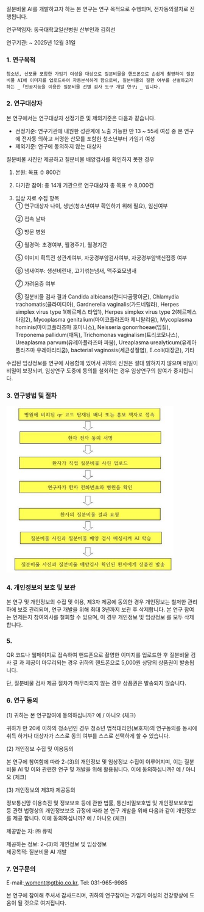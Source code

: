 질분비물 AI를 개발하고자 하는 본 연구는 연구 목적으로 수행되며, 전자동의절차로 진행됩니다.  

연구책임자: 동국대학교일산병원 산부인과 김희선 

연구기관: ~ 2025년 12월 31일 

### **1. 연구목적**
	청소년, 산모를 포함한 가임기 여성을 대상으로 질분비물을 핸드폰으로 손쉽게 촬영하여 질분비물 AI에 이미지를 업로드하여 자동분석하게 함으로써, 질분비물의 질환 여부를 선별하고자 하는 _「인공지능을 이용한 질분비물 선별 검사 도구 개발 연구」_ 입니다. 

### **2. 연구대상자**
  본 연구에서는 연구대상자 선정기준 및 제외기준은 다음과 같습니다.
  
  - 선정기준: 연구기관에 내원한 성관계에 노출 가능한 만 13 ~ 55세 여성 중 본 연구에 전자동 의하고 서명한 산모를 포함한 청소년부터 가임기 여성
  - 제외기준: 연구에 동의하지 않는 대상자  
  
  질분비물 사진만 제공하고 질분비물 배양검사를 확인하지 못한 경우 
   1) 본원: 목표 수 800건  
   2) 다기관 참여: 총 14개 기관으로 연구대상자 총 목표 수 8,000건 
   3) 임상 자료 수집 항목   
	   ①  연구대상자 나이, 생년(청소년여부 확인하기 위해 필요), 임신여부 
	   
	   ②  접속 날짜  
	   
	   ③  방문 병원 
	   
	   ④  월경력: 초경여부, 월경주기, 월경기간 
	   
	   ⑤  이미지 획득전 성관계여부, 자궁경부암검사여부, 자궁경부암백신접종 여부  
	   
	   ⑥  냄새여부: 생선비린내, 고기섞는냄새, 맥주효모냄새  
	   
	   ⑦  가려움증 여부  
	   
	   ⑧  질분비물 검사 결과 
	    Candida  albicans(칸디다곰팡이균),  Chlamydia  trachomatis(클라미디아),  Gardnerella vaginalis(가드네렐라), Herpes simplex virus type 1(헤르페스 타입1), Herpes simplex virus type 2(헤르페스  타입2),  Mycoplasma  genitalium(마이코플라즈마  제니탈리움),  Mycoplasma hominis(마이코플라즈마  호미니스),  Neisseria  gonorrhoeae(임질),  Treponema  pallidum(매독),  Trichomonas vaginalism(트리코모나스), Ureaplasma parvum(유레아플라즈마 파붐), Ureaplasma urealyticum(유레아플라즈마 유레아리티쿰), bacterial vaginosis(세균성질염), E.coli(대장균), 기타  
  
  수집된 임상정보를 연구에 사용함에 있어서 귀하의 신원은 절대 밝혀지지 않으며 비밀이 비밀이 보장되며, 임상연구 도중에 동의를 철회하는 경우 임상연구의 참여가 중지됩니다. 

### **3. 연구방법 및 절차**  

![](https://raw.githubusercontent.com/hwr12/obsidian/5a99508e287bff98ef04171cfb71abf730108005/App%20Misc/Woment/Aspose.Words.8af5698f-f0e8-4805-8660-e9561d9d79d3.001.jpeg)

### **4. 개인정보의 보호 및 보관**
   본 연구 및 개인정보의 수집 및 이용, 제3자 제공에 동의한 경우 개인정보는 철저한 관리하에 보호 관리되며, 연구 개발을 위해 최대 3년까지 보관 후 삭제합니다. 본 연구 참여는 언제든지 참여의사를 철회할 수 있으며, 이 경우 개인정보 및 임상정보 를 모두 삭제합니다. 
### **5.**  
  QR 코드나 웹페이지로 접속하여 핸드폰으로 촬영한 이미지를 업로드한 후 질분비물 검사 결 과 제공이 마무리되는 경우 귀하의 핸드폰으로 5,000원 상당의 상품권이 발송됩니다.  

  단, 질분비물 검사 제공 절차가 마무리되지 않는 경우 상품권은 발송되지 않습니다.  

### **6. 연구 동의**  
  (1) 귀하는 본 연구참여에 동의하십니까? 예 / 아니오 (체크) 

  귀하가 만 20세 이하의 청소년인 경우 청소년 법적대리인(보호자)의 연구동의를 동시에 취득 하거나 대상자가 스스로 동의 여부를 스스로 선택하게 할 수 있습니다.  

  (2) 개인정보 수집 및 이용동의 

  본 연구에 참여함에 따라 2-(3)의 개인정보 및 임상정보 수집이 이루어지며, 이는 질분비물 AI 및 이와 관련한 연구 및 개발을 위해 활용됩니다. 이에 동의하십니까? 예 / 아니오 (체크) 

  (3) 개인정보의 제3자 제공동의  

  정보통신망 이용촉진 및 정보보호 등에 관한 법률, 통신비밀보호법 및 개인정보보호법 등 관련 법령상의 개인정보보호 규정에 따라 본 연구 개발을 위해 다음과 같이 개인정보를 제공 합니다. 이에 동의하십니까?  예 / 아니오 (체크) 

  제공받는 자: ㈜ 큐빅 

  제공하는 정보: 2-(3)의 개인정보 및 임상정보  
  제공목적: 질분비물 AI 개발  

### **7. 연구문의**

  E-mail:[ woment@gtbio.co.kr,](mailto:woment@gtbio.co.kr) 
  Tel: 031-965-9985 

  본 연구에 참여해 주셔서 감사드리며, 귀하의 연구참여는 가임기 여성의 건강향상에 도움이 될 것으로 여겨집니다.  
